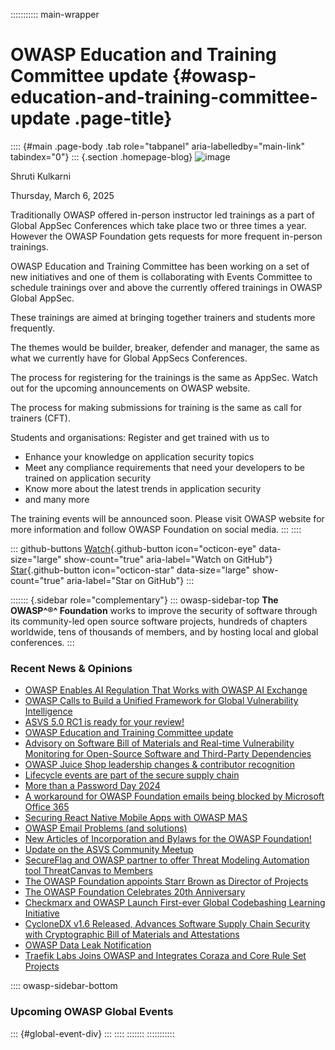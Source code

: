 ::::::::::: main-wrapper
# OWASP Education and Training Committee update {#owasp-education-and-training-committee-update .page-title}

:::: {#main .page-body .tab role="tabpanel" aria-labelledby="main-link" tabindex="0"}
::: {.section .homepage-blog}
![image](../../../../assets/images/people/shruti_kulkarni.jpg)

Shruti Kulkarni

Thursday, March 6, 2025

Traditionally OWASP offered in-person instructor led trainings as a part
of Global AppSec Conferences which take place two or three times a year.
However the OWASP Foundation gets requests for more frequent in-person
trainings.

OWASP Education and Training Committee has been working on a set of new
initiatives and one of them is collaborating with Events Committee to
schedule trainings over and above the currently offered trainings in
OWASP Global AppSec.

These trainings are aimed at bringing together trainers and students
more frequently.

The themes would be builder, breaker, defender and manager, the same as
what we currently have for Global AppSecs Conferences.

The process for registering for the trainings is the same as AppSec.
Watch out for the upcoming announcements on OWASP website.

The process for making submissions for training is the same as call for
trainers (CFT).

Students and organisations: Register and get trained with us to

- Enhance your knowledge on application security topics
- Meet any compliance requirements that need your developers to be
  trained on application security
- Know more about the latest trends in application security
- and many more

The training events will be announced soon. Please visit OWASP website
for more information and follow OWASP Foundation on social media.
:::
::::

::: github-buttons
[Watch](https://github.com/owasp/owasp.github.io/subscription){.github-button
icon="octicon-eye" data-size="large" show-count="true"
aria-label="Watch on GitHub"}
[Star](https://github.com/owasp/owasp.github.io){.github-button
icon="octicon-star" data-size="large" show-count="true"
aria-label="Star on GitHub"}
:::

::::::: {.sidebar role="complementary"}
::: owasp-sidebar-top
**The OWASP^®^ Foundation** works to improve the security of software
through its community-led open source software projects, hundreds of
chapters worldwide, tens of thousands of members, and by hosting local
and global conferences.
:::

<div>

### Recent News & Opinions

- [OWASP Enables AI Regulation That Works with OWASP AI
  Exchange](../../05/06/AI-Exchage-Regulation.html)
- [OWASP Calls to Build a Unified Framework for Global Vulnerability
  Intelligence](../../04/17/owasp-global-vulnerability-intelligence.html)
- [ASVS 5.0 RC1 is ready for your
  review!](../../04/09/asvs-rc1-review.html)
- [OWASP Education and Training Committee
  update](owasp-education-and-training-committee-update.html)
- [Advisory on Software Bill of Materials and Real-time Vulnerability
  Monitoring for Open-Source Software and Third-Party
  Dependencies](../../02/24/advisory-on-implementation-of-software-bill-of-materials-for-vulnerability-management.html)
- [OWASP Juice Shop leadership changes & contributor
  recognition](../../01/29/juice-shop-leadership.html)
- [Lifecycle events are part of the secure supply
  chain](../../../2024/11/26/lifecycle-events-are-part-of-the-secure-supply-chain.html)
- [More than a Password Day
  2024](../../../2024/11/12/more-than-a-password-day-2024.html)
- [A workaround for OWASP Foundation emails being blocked by Microsoft
  Office 365](../../../2024/10/30/owaspfoundation-org-emails.html)
- [Securing React Native Mobile Apps with OWASP
  MAS](../../../2024/10/02/Securing-React-Native-Mobile-Apps-with-OWASP-MAS.html)
- [OWASP Email Problems (and
  solutions)](../../../2024/08/01/owasp-email-problems.html)
- [New Articles of Incorporation and Bylaws for the OWASP
  Foundation!](../../../2024/07/09/new-coi-and-bylaws.html)
- [Update on the ASVS Community
  Meetup](../../../2024/07/03/asvs-community-meetup.html)
- [SecureFlag and OWASP partner to offer Threat Modeling Automation tool
  ThreatCanvas to
  Members](../../../2024/05/30/secureflag-threatcanvas-member-benefit.html)
- [The OWASP Foundation appoints Starr Brown as Director of
  Projects](../../../2024/04/22/starr-brown-hired-as-director-projects.html)
- [The OWASP Foundation Celebrates 20th
  Anniversary](../../../2024/04/21/owasp-foundation-20th-anniversary.html)
- [Checkmarx and OWASP Launch First-ever Global Codebashing Learning
  Initiative](../../../2024/04/18/codebashing-member-benefit.html)
- [CycloneDX v1.6 Released, Advances Software Supply Chain Security with
  Cryptographic Bill of Materials and
  Attestations](../../../2024/04/09/CycloneDX-v1.6-Released.html)
- [OWASP Data Leak
  Notification](../../../2024/03/29/OWASP-data-breach-notification.html)
- [Traefik Labs Joins OWASP and Integrates Coraza and Core Rule Set
  Projects](../../../2024/03/19/traefik_owasp.html)

</div>

:::: owasp-sidebar-bottom
### Upcoming OWASP Global Events

::: {#global-event-div}
:::
::::
:::::::
:::::::::::
